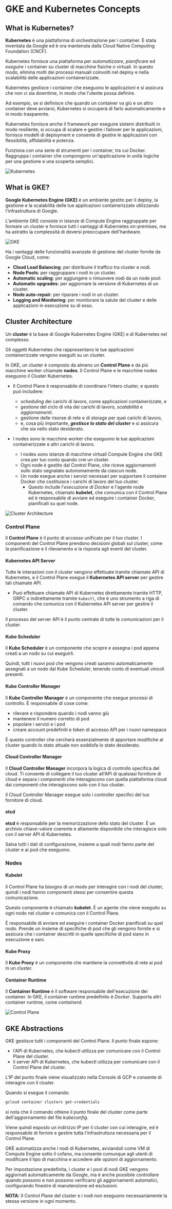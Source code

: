 # GKE and Kubernetes Concepts

## What is Kubernetes?

**Kubernetes** è una piattaforma di orchestrazione per i container. È stata inventata da Google ed è ora mantenuta dalla Cloud Native Computing Foundation (CNCF).

Kubernetes fornisce una piattaforma per *automatizzare*, *pianificare* ed *eseguire* i container su cluster di macchine fisiche o virtuali. In questo modo, elimina molti dei processi manuali coinvolti nel deploy e nella scalabilità delle applicazioni containerizzate.

Kubernetes gestisce i container che eseguono le applicazioni e si assicura che non ci sia downtime, in modo che l'utente possa definire.

Ad esempio, se si definisce che quando un container va giù e un altro container deve avviarsi, Kubernetes si occuperà di farlo automaticamente e in modo trasparente.

Kubernetes fornisce anche il framework per eseguire sistemi distribuiti in modo resiliente, si occupa di scalare e gestire i failover per le applicazioni, fornisce modelli di deployment e consente di gestire le applicazioni con flessibilità, affidabilità e potenza.

Funziona con una serie di strumenti per i container, tra cui Docker. Raggruppa i container che compongono un'applicazione in unità logiche per una gestione e una scoperta semplici.

![Kubernetes](../images/02_GKE_and_Kubernetes_Concepts_01.png)

## What is GKE?

**Google Kubernetes Engine (GKE)** è un ambiente gestito per il deploy, la gestione e la scalabilità delle tue applicazioni containerizzate utilizzando l'infrastruttura di Google.

L'ambiente GKE consiste in istanze di Compute Engine raggruppate per formare un cluster e fornisce tutti i vantaggi di Kubernetes on-premises, ma ha astratto la complessità di doversi preoccupare dell'hardware.

![GKE](../images/02_GKE_and_Kubernetes_Concepts_02.png)

Ha i vantaggi delle funzionalità avanzate di gestione del cluster fornite da Google Cloud, come:

- **Cloud Load Balancing**: per distribuire il traffico tra cluster e nodi.
- **Node Pools**: per raggruppare i nodi in un cluster.
- **Automatic scaling**: per aggiungere o rimuovere nodi da un node pool.
- **Automatic upgrades**: per aggiornare la versione di Kubernetes di un cluster.
- **Node auto-repair**: per riparare i nodi in un cluster.
- **Logging and Monitoring**: per monitorare la salute del cluster e delle applicazioni in esecuzione su di esso.

## Cluster Architecture

Un **cluster** è la base di Google Kubernetes Engine (GKE) e di Kubernetes nel complesso.

Gli oggetti Kubernetes che rappresentano le tue applicazioni containerizzate vengono eseguiti su un cluster.

In GKE, un cluster è composto da almeno un **Control Plane** e da più macchine worker chiamate **nodes**. Il Control Plane e le macchine nodes eseguono il Cluster Kubernetes.

- Il Control Plane è responsabile di coordinare l'intero cluster, e questo può includere:
  - *scheduling* dei carichi di lavoro, come applicazioni containerizzate, e
  - *gestione* del ciclo di vita dei carichi di lavoro, *scalabilità* e *aggiornamenti*.
  - gestione delle risorse di rete e di storage per quei carichi di lavoro,
  - e, cosa più importante, ***gestisce lo stato del cluster*** e si assicura che sia nello stato desiderato.

- I nodes sono le macchine worker che eseguono le tue applicazioni containerizzate e altri carichi di lavoro.
  - I nodes sono istanze di macchine virtuali Compute Engine che GKE crea per tuo conto quando crei un cluster.
  - Ogni node è gestito dal Control Plane, che riceve aggiornamenti sullo stato segnalato autonomamente da ciascun node.
  - Un node esegue anche i servizi necessari per supportare il container Docker che costituisce i carichi di lavoro del tuo cluster.
    - Questo include l'*esecuzione di Docker* e l'agente node Kubernetes, chiamato **kubelet**, che comunica con il Control Plane ed è responsabile di avviare ed eseguire i container Docker, pianificati su quel node.

![Cluster Architecture](../images/02_GKE_and_Kubernetes_Concepts_03.png)

### Control Plane

Il **Control Plane** è il punto di accesso unificato per il tuo cluster. I componenti del Control Plane prendono decisioni globali sul cluster, come la pianificazione e il rilevamento e la risposta agli eventi del cluster.

#### Kubernetes API Server

Tutte le interazioni con il cluster vengono effettuate tramite chiamate API di Kubernetes, e il Control Plane esegue il **Kubernetes API server** per gestire tali chiamate API.

- Puoi effettuare chiamate API di Kubernetes direttamente tramite HTTP, GRPC o indirettamente tramite `kubectl`, che è uno strumento a riga di comando che comunica con il Kubernetes API server per gestire il cluster.

Il processo del server API è il punto centrale di tutte le comunicazioni per il cluster.

#### Kube Scheduler

Il **Kube Scheduler** è un componente che scopre e assegna i pod appena creati a un nodo su cui eseguirli.

Quindi, tutti i nuovi pod che vengono creati saranno automaticamente assegnati a un nodo dal Kube Scheduler, tenendo conto di eventuali vincoli presenti.

#### Kube Controller Manager

Il **Kube Controller Manager** è un componente che esegue processi di controllo. È responsabile di cose come:

- rilevare e rispondere quando i nodi vanno giù
- mantenere il numero corretto di pod
- popolare i servizi e i pod
- creare account predefiniti e token di accesso API per i nuovi namespace

È questo controller che cercherà essenzialmente di apportare modifiche al cluster quando lo stato attuale non soddisfa lo stato desiderato.

#### Cloud Controller Manager

Il **Cloud Controller Manager** incorpora la logica di controllo specifica del cloud. Ti consente di collegare il tuo cluster all'API di qualsiasi fornitore di cloud e separa i componenti che interagiscono con quella piattaforma cloud dai componenti che interagiscono solo con il tuo cluster.

Il Cloud Controller Manager esegue solo i controller specifici del tuo fornitore di cloud.

#### etcd

**etcd** è responsabile per la memorizzazione dello stato del cluster. È un archivio chiave-valore coerente e altamente disponibile che interagisce solo con il server API di Kubernetes.

Salva tutti i dati di configurazione, insieme a quali nodi fanno parte del cluster e ai pod che eseguono.

### Nodes

#### Kubelet

Il Control Plane ha bisogno di un modo per interagire con i nodi del cluster, quindi i nodi hanno componenti stessi per consentire questa comunicazione.

Questo componente è chiamato **kubelet**. È un agente che viene eseguito su ogni nodo nel cluster e comunica con il Control Plane.

È responsabile di avviare ed eseguire i container Docker pianificati su quel nodo. Prende un insieme di specifiche di pod che gli vengono fornite e si assicura che i container descritti in quelle specifiche di pod siano in esecuzione e sani.

#### Kube Proxy

Il **Kube Proxy** è un componente che mantiene la connettività di rete ai pod in un cluster.

#### Container Runtime

Il **Container Runtime** è il software responsabile dell'esecuzione dei container. In GKE, il container runtime predefinito è *Docker*. Supporta altri container runtime, come *containerd*.

![Control Plane](../images/02_GKE_and_Kubernetes_Concepts_04.png)

## GKE Abstractions

GKE gestisce tutti i componenti del Control Plane. Il punto finale espone:

- l'API di Kubernetes, che kubectl utilizza per comunicare con il Control Plane del cluster.
- il server API di Kubernetes, che kubectl utilizza per comunicare con il Control Plane del cluster.

L'IP del punto finale viene visualizzato nella Console di GCP e consente di interagire con il cluster.

Quando si esegue il comando:

```bash
gcloud container clusters get-credentials
```

si nota che il comando ottiene il punto finale del cluster come parte dell'aggiornamento del file *kubeconfig*.

Viene quindi esposto un indirizzo IP per il cluster con cui interagire, ed è responsabile di fornire e gestire tutta l'infrastruttura necessaria per il Control Plane.

GKE automatizza anche i nodi di Kubernetes, avviandoli come VM di Compute Engine sotto il cofano, ma consente comunque agli utenti di modificare il tipo di macchina e accedere alle opzioni di aggiornamento.

Per impostazione predefinita, i cluster e i pool di nodi GKE vengono aggiornati automaticamente da Google, ma è anche possibile controllare quando possono e non possono verificarsi gli aggiornamenti automatici, configurando finestre di manutenzione ed esclusioni.

**NOTA:** Il Control Plane del cluster e i nodi non eseguono necessariamente la stessa versione in ogni momento.